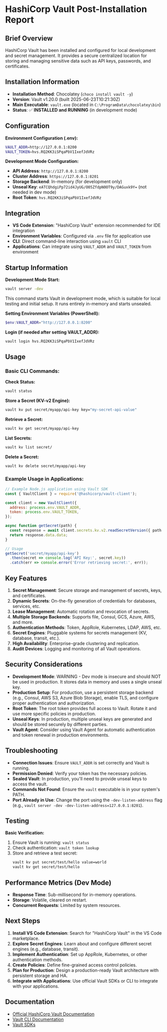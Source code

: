 # HashiCorp Vault Post-Installation Report

## Brief Overview
HashiCorp Vault has been installed and configured for local development and secret management. It provides a secure centralized location for storing and managing sensitive data such as API keys, passwords, and certificates.

## Installation Information
- **Installation Method**: Chocolatey (`choco install vault -y`)
- **Version**: Vault v1.20.0 (built 2025-06-23T10:21:30Z)
- **Main Executable**: `vault.exe` (located in `C:\ProgramData\chocolatey\bin`)
- **Status**: ✅ **INSTALLED and RUNNING** (in development mode)

## Configuration
**Environment Configuration (.env):**
```bash
VAULT_ADDR=http://127.0.0.1:8200
VAULT_TOKEN=hvs.RQ2KK3iSPqaPbV1IxefJdVRz
```

**Development Mode Configuration:**
- **API Address**: `http://127.0.0.1:8200`
- **Cluster Address**: `https://127.0.0.1:8201`
- **Storage Backend**: In-memory (for development only)
- **Unseal Key**: `eATCQhdgiPp72id4JyUG/O05ZfdpN0OT9y/DAGuxk9Y=` (not needed in dev mode)
- **Root Token**: `hvs.RQ2KK3iSPqaPbV1IxefJdVRz`

## Integration
- **VS Code Extension**: "HashiCorp Vault" extension recommended for IDE integration
- **Environment Variables**: Configured via `.env` file for application use
- **CLI**: Direct command-line interaction using `vault` CLI
- **Applications**: Can integrate using `VAULT_ADDR` and `VAULT_TOKEN` from environment

## Startup Information
**Development Mode Start:**
```bash
vault server -dev
```
This command starts Vault in development mode, which is suitable for local testing and initial setup. It runs entirely in-memory and starts unsealed.

**Setting Environment Variables (PowerShell):**
```powershell
$env:VAULT_ADDR="http://127.0.0.1:8200"
```

**Login (if needed after setting VAULT_ADDR):**
```bash
vault login hvs.RQ2KK3iSPqaPbV1IxefJdVRz
```

## Usage
### Basic CLI Commands:

**Check Status:**
```bash
vault status
```

**Store a Secret (KV-v2 Engine):**
```bash
vault kv put secret/myapp/api-key key="my-secret-api-value"
```

**Retrieve a Secret:**
```bash
vault kv get secret/myapp/api-key
```

**List Secrets:**
```bash
vault kv list secret/
```

**Delete a Secret:**
```bash
vault kv delete secret/myapp/api-key
```

### Example Usage in Applications:
```javascript
// Example Node.js application using Vault SDK
const { VaultClient } = require('@hashicorp/vault-client');

const client = new VaultClient({
  address: process.env.VAULT_ADDR,
  token: process.env.VAULT_TOKEN,
});

async function getSecret(path) {
  const response = await client.secrets.kv.v2.readSecretVersion({ path });
  return response.data.data;
}

// Usage
getSecret('secret/myapp/api-key')
  .then(secret => console.log('API Key:', secret.key))
  .catch(err => console.error('Error retrieving secret:', err));
```

## Key Features
1. **Secret Management**: Secure storage and management of secrets, keys, and certificates.
2. **Dynamic Secrets**: On-the-fly generation of credentials for databases, services, etc.
3. **Lease Management**: Automatic rotation and revocation of secrets.
4. **Multiple Storage Backends**: Supports file, Consul, GCS, Azure, AWS, and more.
5. **Authentication Methods**: Token, AppRole, Kubernetes, LDAP, AWS, etc.
6. **Secret Engines**: Pluggable systems for secrets management (KV, database, transit, etc.).
7. **High Availability**: Enterprise-grade clustering and replication.
8. **Audit Devices**: Logging and monitoring of all Vault operations.

## Security Considerations
- **Development Mode**: WARNING - Dev mode is insecure and should NOT be used in production. It stores data in memory and uses a single unseal key.
- **Production Setup**: For production, use a persistent storage backend (e.g., Consul, AWS S3, Azure Blob Storage), enable TLS, and configure proper authentication and authorization.
- **Root Token**: The root token provides full access to Vault. Rotate it and use more specific policies in production.
- **Unseal Keys**: In production, multiple unseal keys are generated and should be stored securely by different parties.
- **Vault Agent**: Consider using Vault Agent for automatic authentication and token renewal in production environments.

## Troubleshooting
- **Connection Issues**: Ensure `VAULT_ADDR` is set correctly and Vault is running.
- **Permission Denied**: Verify your token has the necessary policies.
- **Sealed Vault**: In production, you'll need to provide unseal keys to access the vault.
- **Commands Not Found**: Ensure the `vault` executable is in your system's PATH.
- **Port Already in Use**: Change the port using the `-dev-listen-address` flag (e.g., `vault server -dev -dev-listen-address=127.0.0.1:8201`).

## Testing
**Basic Verification:**
1. Ensure Vault is running: `vault status`
2. Check authentication: `vault token lookup`
3. Store and retrieve a test secret:
   ```bash
   vault kv put secret/test/hello value=world
   vault kv get secret/test/hello
   ```

## Performance Metrics (Dev Mode)
- **Response Time**: Sub-millisecond for in-memory operations.
- **Storage**: Volatile, cleared on restart.
- **Concurrent Requests**: Limited by system resources.

## Next Steps
1. **Install VS Code Extension**: Search for "HashiCorp Vault" in the VS Code marketplace.
2. **Explore Secret Engines**: Learn about and configure different secret engines (e.g., database, transit).
3. **Implement Authentication**: Set up AppRole, Kubernetes, or other authentication methods.
4. **Create Policies**: Define fine-grained access control policies.
5. **Plan for Production**: Design a production-ready Vault architecture with persistent storage and HA.
6. **Integrate with Applications**: Use official Vault SDKs or CLI to integrate with your applications.

## Documentation
- [Official HashiCorp Vault Documentation](https://developer.hashicorp.com/vault/docs)
- [Vault CLI Documentation](https://developer.hashicorp.com/vault/docs/commands)
- [Vault SDKs](https://developer.hashicorp.com/vault/docs/libraries)
